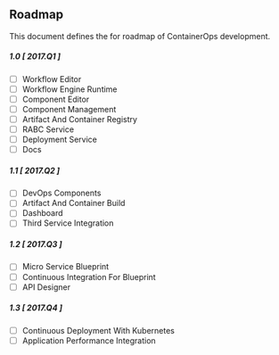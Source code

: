 ## Roadmap

This document defines the for roadmap of ContainerOps development.

##### _1.0 [ 2017.Q1 ]_ 
 
- [ ] Workflow Editor
- [ ] Workflow Engine Runtime
- [ ] Component Editor
- [ ] Component Management
- [ ] Artifact And Container Registry
- [ ] RABC Service
- [ ] Deployment Service
- [ ] Docs

##### _1.1 [ 2017.Q2 ]_

- [ ] DevOps Components
- [ ] Artifact And Container Build
- [ ] Dashboard
- [ ] Third Service Integration

##### _1.2 [ 2017.Q3 ]_

- [ ] Micro Service Blueprint
- [ ] Continuous Integration For Blueprint
- [ ] API Designer

##### _1.3 [ 2017.Q4 ]_

- [ ] Continuous Deployment With Kubernetes
- [ ] Application Performance Integration
